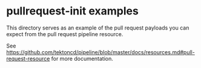 # pullrequest-init examples

This directory serves as an example of the pull request payloads you can expect
from the pull request pipeline resource.

See
https://github.com/tektoncd/pipeline/blob/master/docs/resources.md#pull-request-resource
for more documentation.
